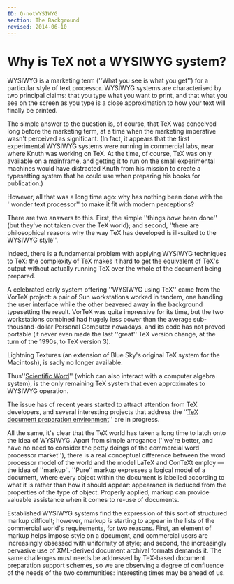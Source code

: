 ```yaml
---
ID: Q-notWYSIWYG
section: The Background
revised: 2014-06-10
---
```

# Why is TeX not a WYSIWYG system?

WYSIWYG is a marketing term (''What you see is what you get'') for
a particular style of text processor.  WYSIWYG systems are
characterised by two principal claims: that you type what you want to
print, and that what you see on the screen as you type is a close
approximation to how your text will finally be printed.

The simple answer to the question is, of course, that TeX was
conceived long before the marketing term, at a time when the marketing
imperative wasn't perceived as significant.  (In fact, it appears that
the first experimental WYSIWYG systems were running in commercial
labs, near where Knuth was working on TeX.  At the time, of course,
TeX was only available on a mainframe, and getting it to run on the
small experimental machines would have distracted Knuth from his
mission to create a typesetting system that he could use when
preparing his books for publication.)

However, all that was a long time ago: why has nothing been done with
the ''wonder text processor'' to make it fit with modern perceptions?

There are two answers to this.  First, the simple ''things _have_
been done'' (but they've not taken over the TeX world); and second,
''there are philosophical reasons why the way TeX has developed is
ill-suited to the WYSIWYG style''.

Indeed, there is a fundamental problem with applying WYSIWYG
techniques to TeX: the complexity of TeX makes it hard to get
the equivalent of TeX's output without actually running TeX over
the whole of the document being prepared.

A celebrated early system offering ''WYSIWYG using TeX'' came
from the VorTeX project: a pair of Sun workstations worked in
tandem, one handling the user interface while the other beavered away
in the background typesetting the result.  VorTeX was quite
impressive for its time, but the two workstations combined had hugely
less power than the average sub-thousand-dollar Personal Computer
nowadays, and its code has not proved portable (it never even made the
last ''great'' TeX version change, at the turn of the 1990s, to
TeX version 3).

Lightning Textures (an extension of Blue Sky's original TeX system
for the Macintosh), is sadly no longer available.

Thus''[Scientific Word](FAQ-commercial.md)'' (which can also interact
with a computer algebra system), is the only remaining TeX system
that even approximates to WYSIWYG operation.

The issue has of recent years started to attract attention
from TeX developers, and several interesting projects that address
the ''[TeX document preparation environment](FAQ-WYGexpts.md)''
are in progress.

All the same, it's clear that the TeX world has taken a long time
to latch onto the idea of WYSIWYG.
Apart from simple arrogance (''we're better, and have no need to
consider the petty doings of the commercial word processor market''),
there is a real conceptual difference between the word processor model
of the world and the model LaTeX and ConTeXt employ&nbsp;&mdash; the idea of
''markup''.  ''Pure'' markup expresses a logical model of a document,
where every object within the document is labelled according to what
it is rather than how it should appear: appearance is deduced from the
properties of the type of object.  Properly applied, markup can
provide valuable assistance when it comes to re-use of documents.

Established WYSIWYG systems find the expression of this sort of
structured markup difficult; however, markup _is_ starting to
appear in the lists of the commercial world's requirements, for two
reasons.  First, an element of markup helps impose style on a
document, and commercial users are increasingly obsessed with
uniformity of style; and second, the increasingly pervasive use of
XML-derived document archival formats demands it.  The same
challenges must needs be addressed by TeX-based document
preparation support schemes, so we are
observing a degree of confluence of the needs of the two communities:
interesting times may be ahead of us.

